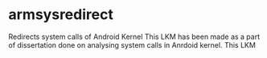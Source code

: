 # armsysredirect
Redirects system calls of Android Kernel
This LKM has been made as a part of dissertation done on analysing system calls in Anrdoid kernel. This LKM 

